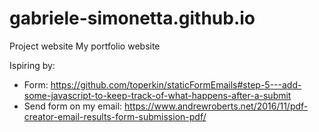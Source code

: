 # gabriele-simonetta.github.io
Project website
My portfolio website

Ispiring by:
- Form: https://github.com/toperkin/staticFormEmails#step-5---add-some-javascript-to-keep-track-of-what-happens-after-a-submit
- Send form on my email: https://www.andrewroberts.net/2016/11/pdf-creator-email-results-form-submission-pdf/
